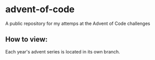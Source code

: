 # advent-of-code
 A public repository for my attemps at the Advent of Code challenges

## How to view:
Each year's advent series is located in its own branch.
